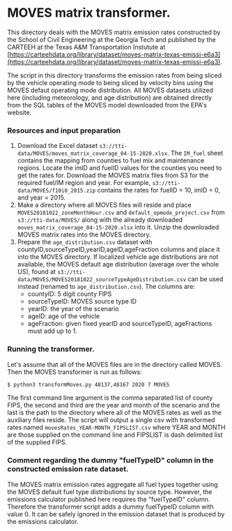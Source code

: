 # MOVES matrix transformer.

This directory deals with the MOVES matrix emission
rates constructed by the School of Civil Engineering at the Georgia
Tech and published by the CARTEEH at the Texas A\&M Transportation
Instutute at [https://carteehdata.org/library/dataset/moves-matrix-texas-emissi-e6a3](https://carteehdata.org/library/dataset/moves-matrix-texas-emissi-e6a3).

The script in this directory transforms the emission rates from being
sliced by the vehicle operating mode to being sliced by velocity bins
using the MOVES defaut operating mode distribution.  All MOVES
datasets utilized here (including meteorology, and age distribution)
are obtained directly from the SQL tables of the MOVES model
downloaded from the EPA's website.

### Resources and input preparation
1. Download the Excel dataset
   `s3://tti-data/MOVES/moves_matrix_coverage_04-15-2020.xlsx`.  The
   `IM_fuel` sheet contains the mapping from counties to fuel mix and
   maintenance regions.  Locate the imID and fuelID values for the
   counties you need to get the rates for.  Download the MOVES matrix
   files from S3 for the required fuel/IM region and year.  For
   example, `s3://tti-data/MOVES/f10i0_2015.zip` contains the rates
   for fuelID = 10, imID = 0, and year = 2015.
2. Make a directory where all MOVES files will reside and place
   `MOVES20181022_zoneMonthHour.csv` and `default_opmode_project.csv`
   from `s3://tti-data/MOVES/` along with the already downloaded
   `moves_matrix_coverage_04-15-2020.xlsx` into it.  Unzip the
   downloaded MOVES matrix rates into the MOVES directory.
3. Prepare the `age_distribution.csv` dataset with
   countyID,sourceTypeID,yearID,ageID,ageFraction columns and place it
   into the MOVES directory.  If localized vehicle age distributions
   are not available, the MOVES default age distribution (average over
   the whole US), found at
   `s3://tti-data/MOVES/MOVES20181022_sourceTypeAgeDistribution.csv`
   can be used instead (renamed to `age_distribution.csv`).  The
   columns are:
   - countyID: 5 digit county FIPS
   - sourceTypeID: MOVES source type ID
   - yearID: the year of the scenario
   - ageID: age of the vehicle
   - ageFraction: given fixed yearID and sourceTypeID, ageFractions
     must add up to 1.

### Running the transformer.
Let's assume that all of the MOVES files are in the directory called
MOVES.  Then the MOVES transformer is run as follows:

```bash
$ python3 transformMoves.py 48137,48167 2020 7 MOVES
```

The first command line argument is the comma separated list of county
FIPS, the second and third are the year and month of the scenario and
the last is the path to the directory where all of the MOVES rates as
well as the auxiliary files reside.  The script will output a single
csv with transformed rates named `movesRates_YEAR-MONTH_FIPSLIST.csv`
where YEAR and MONTH are those supplied on the command line and
FIPSLIST is dash delimited list of the supplied FIPS.

### Comment regarding the dummy "fuelTypeID" column in the constructed emission rate dataset.

The MOVES matrix emission rates aggregate all fuel types together
using the MOVES default fuel type distributions by source type.
However, the emissions calculator published here requires the
"fuelTypeID" column.  Therefore the transformer script adds a dummy
fuelTypeID column with value 0.  It can be safely ignored in the
emission dataset that is produced by the emissions calculator.
